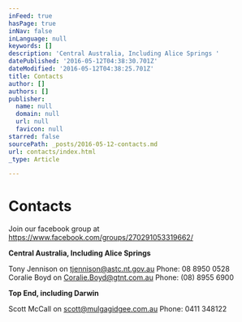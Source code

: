 ```yaml
---
inFeed: true
hasPage: true
inNav: false
inLanguage: null
keywords: []
description: 'Central Australia, Including Alice Springs '
datePublished: '2016-05-12T04:38:30.701Z'
dateModified: '2016-05-12T04:38:25.701Z'
title: Contacts
author: []
authors: []
publisher:
  name: null
  domain: null
  url: null
  favicon: null
starred: false
sourcePath: _posts/2016-05-12-contacts.md
url: contacts/index.html
_type: Article

---
```

# Contacts

Join our facebook group at https://www.facebook.com/groups/270291053319662/

**Central Australia, Including Alice Springs**

Tony Jennison on tjennison@astc.nt.gov.au Phone: 08 8950 0528  
Coralie Boyd on Coralie.Boyd@gtnt.com.au Phone: (08) 8955 6900

**Top End, including Darwin**

Scott McCall on scott@mulgagidgee.com.au Phone: 0411 348122